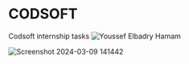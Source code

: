 # CODSOFT
Codsoft internship tasks
![Youssef Elbadry Hamam ](https://github.com/youssefelbadry10/PRODIGY_ML/assets/140208637/fdeec7fe-d3a8-4f69-9981-757a6390e237)

![Screenshot 2024-03-09 141442](https://github.com/youssefelbadry10/CODSOFT/assets/140208637/1d1e7498-449f-4ded-a433-039ecf83332c)
